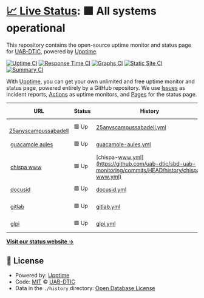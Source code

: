 # [📈 Live Status](https://uab-dtic.github.io/sbd-uab-monitoring): <!--live status--> **🟩 All systems operational**

This repository contains the open-source uptime monitor and status page for [UAB-DTIC](https://uab-dtic.github.io/sbd-uab-monitoring), powered by [Upptime](https://github.com/upptime/upptime).

[![Uptime CI](https://github.com/uab-dtic/sbd-uab-monitoring/workflows/Uptime%20CI/badge.svg)](https://github.com/uab-dtic/sbd-uab-monitoring/actions?query=workflow%3A%22Uptime+CI%22)
[![Response Time CI](https://github.com/uab-dtic/sbd-uab-monitoring/workflows/Response%20Time%20CI/badge.svg)](https://github.com/uab-dtic/sbd-uab-monitoring/actions?query=workflow%3A%22Response+Time+CI%22)
[![Graphs CI](https://github.com/uab-dtic/sbd-uab-monitoring/workflows/Graphs%20CI/badge.svg)](https://github.com/uab-dtic/sbd-uab-monitoring/actions?query=workflow%3A%22Graphs+CI%22)
[![Static Site CI](https://github.com/uab-dtic/sbd-uab-monitoring/workflows/Static%20Site%20CI/badge.svg)](https://github.com/uab-dtic/sbd-uab-monitoring/actions?query=workflow%3A%22Static+Site+CI%22)
[![Summary CI](https://github.com/uab-dtic/sbd-uab-monitoring/workflows/Summary%20CI/badge.svg)](https://github.com/uab-dtic/sbd-uab-monitoring/actions?query=workflow%3A%22Summary+CI%22)

With [Upptime](https://upptime.js.org), you can get your own unlimited and free uptime monitor and status page, powered entirely by a GitHub repository. We use [Issues](https://github.com/uab-dtic/sbd-uab-monitoring/issues) as incident reports, [Actions](https://github.com/uab-dtic/sbd-uab-monitoring/actions) as uptime monitors, and [Pages](https://uab-dtic.github.io/sbd-uab-monitoring) for the status page.

<!--start: status pages-->
<!-- This summary is generated by Upptime (https://github.com/upptime/upptime) -->
<!-- Do not edit this manually, your changes will be overwritten -->
<!-- prettier-ignore -->
| URL | Status | History | Response Time | Uptime |
| --- | ------ | ------- | ------------- | ------ |
| <img alt="" src="https://favicons.githubusercontent.com/25anyscampussabadell.uab.cat" height="13"> [25anyscampussabadell](https://25anyscampussabadell.uab.cat) | 🟩 Up | [25anyscampussabadell.yml](https://github.com/uab-dtic/sbd-uab-monitoring/commits/HEAD/history/25anyscampussabadell.yml) | <details><summary><img alt="Response time graph" src="./graphs/25anyscampussabadell/response-time-week.png" height="20"> 5796ms</summary><br><a href="https://uab-dtic.github.io/sbd-uab-monitoring/history/25anyscampussabadell"><img alt="Response time 3446" src="https://img.shields.io/endpoint?url=https%3A%2F%2Fraw.githubusercontent.com%2Fuab-dtic%2Fsbd-uab-monitoring%2FHEAD%2Fapi%2F25anyscampussabadell%2Fresponse-time.json"></a><br><a href="https://uab-dtic.github.io/sbd-uab-monitoring/history/25anyscampussabadell"><img alt="24-hour response time 7710" src="https://img.shields.io/endpoint?url=https%3A%2F%2Fraw.githubusercontent.com%2Fuab-dtic%2Fsbd-uab-monitoring%2FHEAD%2Fapi%2F25anyscampussabadell%2Fresponse-time-day.json"></a><br><a href="https://uab-dtic.github.io/sbd-uab-monitoring/history/25anyscampussabadell"><img alt="7-day response time 5796" src="https://img.shields.io/endpoint?url=https%3A%2F%2Fraw.githubusercontent.com%2Fuab-dtic%2Fsbd-uab-monitoring%2FHEAD%2Fapi%2F25anyscampussabadell%2Fresponse-time-week.json"></a><br><a href="https://uab-dtic.github.io/sbd-uab-monitoring/history/25anyscampussabadell"><img alt="30-day response time 4545" src="https://img.shields.io/endpoint?url=https%3A%2F%2Fraw.githubusercontent.com%2Fuab-dtic%2Fsbd-uab-monitoring%2FHEAD%2Fapi%2F25anyscampussabadell%2Fresponse-time-month.json"></a><br><a href="https://uab-dtic.github.io/sbd-uab-monitoring/history/25anyscampussabadell"><img alt="1-year response time 3446" src="https://img.shields.io/endpoint?url=https%3A%2F%2Fraw.githubusercontent.com%2Fuab-dtic%2Fsbd-uab-monitoring%2FHEAD%2Fapi%2F25anyscampussabadell%2Fresponse-time-year.json"></a></details> | <details><summary><a href="https://uab-dtic.github.io/sbd-uab-monitoring/history/25anyscampussabadell">100.00%</a></summary><a href="https://uab-dtic.github.io/sbd-uab-monitoring/history/25anyscampussabadell"><img alt="All-time uptime 99.87%" src="https://img.shields.io/endpoint?url=https%3A%2F%2Fraw.githubusercontent.com%2Fuab-dtic%2Fsbd-uab-monitoring%2FHEAD%2Fapi%2F25anyscampussabadell%2Fuptime.json"></a><br><a href="https://uab-dtic.github.io/sbd-uab-monitoring/history/25anyscampussabadell"><img alt="24-hour uptime 100.00%" src="https://img.shields.io/endpoint?url=https%3A%2F%2Fraw.githubusercontent.com%2Fuab-dtic%2Fsbd-uab-monitoring%2FHEAD%2Fapi%2F25anyscampussabadell%2Fuptime-day.json"></a><br><a href="https://uab-dtic.github.io/sbd-uab-monitoring/history/25anyscampussabadell"><img alt="7-day uptime 100.00%" src="https://img.shields.io/endpoint?url=https%3A%2F%2Fraw.githubusercontent.com%2Fuab-dtic%2Fsbd-uab-monitoring%2FHEAD%2Fapi%2F25anyscampussabadell%2Fuptime-week.json"></a><br><a href="https://uab-dtic.github.io/sbd-uab-monitoring/history/25anyscampussabadell"><img alt="30-day uptime 99.76%" src="https://img.shields.io/endpoint?url=https%3A%2F%2Fraw.githubusercontent.com%2Fuab-dtic%2Fsbd-uab-monitoring%2FHEAD%2Fapi%2F25anyscampussabadell%2Fuptime-month.json"></a><br><a href="https://uab-dtic.github.io/sbd-uab-monitoring/history/25anyscampussabadell"><img alt="1-year uptime 99.87%" src="https://img.shields.io/endpoint?url=https%3A%2F%2Fraw.githubusercontent.com%2Fuab-dtic%2Fsbd-uab-monitoring%2FHEAD%2Fapi%2F25anyscampussabadell%2Fuptime-year.json"></a></details>
| <img alt="" src="https://favicons.githubusercontent.com/aules.sbd.uab.cat" height="13"> [guacamole aules](https://aules.sbd.uab.cat) | 🟩 Up | [guacamole-aules.yml](https://github.com/uab-dtic/sbd-uab-monitoring/commits/HEAD/history/guacamole-aules.yml) | <details><summary><img alt="Response time graph" src="./graphs/guacamole-aules/response-time-week.png" height="20"> 1001ms</summary><br><a href="https://uab-dtic.github.io/sbd-uab-monitoring/history/guacamole-aules"><img alt="Response time 1499" src="https://img.shields.io/endpoint?url=https%3A%2F%2Fraw.githubusercontent.com%2Fuab-dtic%2Fsbd-uab-monitoring%2FHEAD%2Fapi%2Fguacamole-aules%2Fresponse-time.json"></a><br><a href="https://uab-dtic.github.io/sbd-uab-monitoring/history/guacamole-aules"><img alt="24-hour response time 914" src="https://img.shields.io/endpoint?url=https%3A%2F%2Fraw.githubusercontent.com%2Fuab-dtic%2Fsbd-uab-monitoring%2FHEAD%2Fapi%2Fguacamole-aules%2Fresponse-time-day.json"></a><br><a href="https://uab-dtic.github.io/sbd-uab-monitoring/history/guacamole-aules"><img alt="7-day response time 1001" src="https://img.shields.io/endpoint?url=https%3A%2F%2Fraw.githubusercontent.com%2Fuab-dtic%2Fsbd-uab-monitoring%2FHEAD%2Fapi%2Fguacamole-aules%2Fresponse-time-week.json"></a><br><a href="https://uab-dtic.github.io/sbd-uab-monitoring/history/guacamole-aules"><img alt="30-day response time 1793" src="https://img.shields.io/endpoint?url=https%3A%2F%2Fraw.githubusercontent.com%2Fuab-dtic%2Fsbd-uab-monitoring%2FHEAD%2Fapi%2Fguacamole-aules%2Fresponse-time-month.json"></a><br><a href="https://uab-dtic.github.io/sbd-uab-monitoring/history/guacamole-aules"><img alt="1-year response time 1499" src="https://img.shields.io/endpoint?url=https%3A%2F%2Fraw.githubusercontent.com%2Fuab-dtic%2Fsbd-uab-monitoring%2FHEAD%2Fapi%2Fguacamole-aules%2Fresponse-time-year.json"></a></details> | <details><summary><a href="https://uab-dtic.github.io/sbd-uab-monitoring/history/guacamole-aules">100.00%</a></summary><a href="https://uab-dtic.github.io/sbd-uab-monitoring/history/guacamole-aules"><img alt="All-time uptime 95.63%" src="https://img.shields.io/endpoint?url=https%3A%2F%2Fraw.githubusercontent.com%2Fuab-dtic%2Fsbd-uab-monitoring%2FHEAD%2Fapi%2Fguacamole-aules%2Fuptime.json"></a><br><a href="https://uab-dtic.github.io/sbd-uab-monitoring/history/guacamole-aules"><img alt="24-hour uptime 100.00%" src="https://img.shields.io/endpoint?url=https%3A%2F%2Fraw.githubusercontent.com%2Fuab-dtic%2Fsbd-uab-monitoring%2FHEAD%2Fapi%2Fguacamole-aules%2Fuptime-day.json"></a><br><a href="https://uab-dtic.github.io/sbd-uab-monitoring/history/guacamole-aules"><img alt="7-day uptime 100.00%" src="https://img.shields.io/endpoint?url=https%3A%2F%2Fraw.githubusercontent.com%2Fuab-dtic%2Fsbd-uab-monitoring%2FHEAD%2Fapi%2Fguacamole-aules%2Fuptime-week.json"></a><br><a href="https://uab-dtic.github.io/sbd-uab-monitoring/history/guacamole-aules"><img alt="30-day uptime 93.05%" src="https://img.shields.io/endpoint?url=https%3A%2F%2Fraw.githubusercontent.com%2Fuab-dtic%2Fsbd-uab-monitoring%2FHEAD%2Fapi%2Fguacamole-aules%2Fuptime-month.json"></a><br><a href="https://uab-dtic.github.io/sbd-uab-monitoring/history/guacamole-aules"><img alt="1-year uptime 95.63%" src="https://img.shields.io/endpoint?url=https%3A%2F%2Fraw.githubusercontent.com%2Fuab-dtic%2Fsbd-uab-monitoring%2FHEAD%2Fapi%2Fguacamole-aules%2Fuptime-year.json"></a></details>
| <img alt="" src="https://favicons.githubusercontent.com/www.sbd.uab.cat" height="13"> [chispa www](https://www.sbd.uab.cat) | 🟩 Up | [chispa-www.yml](https://github.com/uab-dtic/sbd-uab-monitoring/commits/HEAD/history/chispa-www.yml) | <details><summary><img alt="Response time graph" src="./graphs/chispa-www/response-time-week.png" height="20"> 1718ms</summary><br><a href="https://uab-dtic.github.io/sbd-uab-monitoring/history/chispa-www"><img alt="Response time 1263" src="https://img.shields.io/endpoint?url=https%3A%2F%2Fraw.githubusercontent.com%2Fuab-dtic%2Fsbd-uab-monitoring%2FHEAD%2Fapi%2Fchispa-www%2Fresponse-time.json"></a><br><a href="https://uab-dtic.github.io/sbd-uab-monitoring/history/chispa-www"><img alt="24-hour response time 1612" src="https://img.shields.io/endpoint?url=https%3A%2F%2Fraw.githubusercontent.com%2Fuab-dtic%2Fsbd-uab-monitoring%2FHEAD%2Fapi%2Fchispa-www%2Fresponse-time-day.json"></a><br><a href="https://uab-dtic.github.io/sbd-uab-monitoring/history/chispa-www"><img alt="7-day response time 1718" src="https://img.shields.io/endpoint?url=https%3A%2F%2Fraw.githubusercontent.com%2Fuab-dtic%2Fsbd-uab-monitoring%2FHEAD%2Fapi%2Fchispa-www%2Fresponse-time-week.json"></a><br><a href="https://uab-dtic.github.io/sbd-uab-monitoring/history/chispa-www"><img alt="30-day response time 1747" src="https://img.shields.io/endpoint?url=https%3A%2F%2Fraw.githubusercontent.com%2Fuab-dtic%2Fsbd-uab-monitoring%2FHEAD%2Fapi%2Fchispa-www%2Fresponse-time-month.json"></a><br><a href="https://uab-dtic.github.io/sbd-uab-monitoring/history/chispa-www"><img alt="1-year response time 1263" src="https://img.shields.io/endpoint?url=https%3A%2F%2Fraw.githubusercontent.com%2Fuab-dtic%2Fsbd-uab-monitoring%2FHEAD%2Fapi%2Fchispa-www%2Fresponse-time-year.json"></a></details> | <details><summary><a href="https://uab-dtic.github.io/sbd-uab-monitoring/history/chispa-www">100.00%</a></summary><a href="https://uab-dtic.github.io/sbd-uab-monitoring/history/chispa-www"><img alt="All-time uptime 99.88%" src="https://img.shields.io/endpoint?url=https%3A%2F%2Fraw.githubusercontent.com%2Fuab-dtic%2Fsbd-uab-monitoring%2FHEAD%2Fapi%2Fchispa-www%2Fuptime.json"></a><br><a href="https://uab-dtic.github.io/sbd-uab-monitoring/history/chispa-www"><img alt="24-hour uptime 100.00%" src="https://img.shields.io/endpoint?url=https%3A%2F%2Fraw.githubusercontent.com%2Fuab-dtic%2Fsbd-uab-monitoring%2FHEAD%2Fapi%2Fchispa-www%2Fuptime-day.json"></a><br><a href="https://uab-dtic.github.io/sbd-uab-monitoring/history/chispa-www"><img alt="7-day uptime 100.00%" src="https://img.shields.io/endpoint?url=https%3A%2F%2Fraw.githubusercontent.com%2Fuab-dtic%2Fsbd-uab-monitoring%2FHEAD%2Fapi%2Fchispa-www%2Fuptime-week.json"></a><br><a href="https://uab-dtic.github.io/sbd-uab-monitoring/history/chispa-www"><img alt="30-day uptime 99.78%" src="https://img.shields.io/endpoint?url=https%3A%2F%2Fraw.githubusercontent.com%2Fuab-dtic%2Fsbd-uab-monitoring%2FHEAD%2Fapi%2Fchispa-www%2Fuptime-month.json"></a><br><a href="https://uab-dtic.github.io/sbd-uab-monitoring/history/chispa-www"><img alt="1-year uptime 99.88%" src="https://img.shields.io/endpoint?url=https%3A%2F%2Fraw.githubusercontent.com%2Fuab-dtic%2Fsbd-uab-monitoring%2FHEAD%2Fapi%2Fchispa-www%2Fuptime-year.json"></a></details>
| <img alt="" src="https://favicons.githubusercontent.com/docusid.sbd.uab.cat" height="13"> [docusid](https://docusid.sbd.uab.cat) | 🟩 Up | [docusid.yml](https://github.com/uab-dtic/sbd-uab-monitoring/commits/HEAD/history/docusid.yml) | <details><summary><img alt="Response time graph" src="./graphs/docusid/response-time-week.png" height="20"> 2930ms</summary><br><a href="https://uab-dtic.github.io/sbd-uab-monitoring/history/docusid"><img alt="Response time 1473" src="https://img.shields.io/endpoint?url=https%3A%2F%2Fraw.githubusercontent.com%2Fuab-dtic%2Fsbd-uab-monitoring%2FHEAD%2Fapi%2Fdocusid%2Fresponse-time.json"></a><br><a href="https://uab-dtic.github.io/sbd-uab-monitoring/history/docusid"><img alt="24-hour response time 5479" src="https://img.shields.io/endpoint?url=https%3A%2F%2Fraw.githubusercontent.com%2Fuab-dtic%2Fsbd-uab-monitoring%2FHEAD%2Fapi%2Fdocusid%2Fresponse-time-day.json"></a><br><a href="https://uab-dtic.github.io/sbd-uab-monitoring/history/docusid"><img alt="7-day response time 2930" src="https://img.shields.io/endpoint?url=https%3A%2F%2Fraw.githubusercontent.com%2Fuab-dtic%2Fsbd-uab-monitoring%2FHEAD%2Fapi%2Fdocusid%2Fresponse-time-week.json"></a><br><a href="https://uab-dtic.github.io/sbd-uab-monitoring/history/docusid"><img alt="30-day response time 2408" src="https://img.shields.io/endpoint?url=https%3A%2F%2Fraw.githubusercontent.com%2Fuab-dtic%2Fsbd-uab-monitoring%2FHEAD%2Fapi%2Fdocusid%2Fresponse-time-month.json"></a><br><a href="https://uab-dtic.github.io/sbd-uab-monitoring/history/docusid"><img alt="1-year response time 1473" src="https://img.shields.io/endpoint?url=https%3A%2F%2Fraw.githubusercontent.com%2Fuab-dtic%2Fsbd-uab-monitoring%2FHEAD%2Fapi%2Fdocusid%2Fresponse-time-year.json"></a></details> | <details><summary><a href="https://uab-dtic.github.io/sbd-uab-monitoring/history/docusid">100.00%</a></summary><a href="https://uab-dtic.github.io/sbd-uab-monitoring/history/docusid"><img alt="All-time uptime 99.90%" src="https://img.shields.io/endpoint?url=https%3A%2F%2Fraw.githubusercontent.com%2Fuab-dtic%2Fsbd-uab-monitoring%2FHEAD%2Fapi%2Fdocusid%2Fuptime.json"></a><br><a href="https://uab-dtic.github.io/sbd-uab-monitoring/history/docusid"><img alt="24-hour uptime 100.00%" src="https://img.shields.io/endpoint?url=https%3A%2F%2Fraw.githubusercontent.com%2Fuab-dtic%2Fsbd-uab-monitoring%2FHEAD%2Fapi%2Fdocusid%2Fuptime-day.json"></a><br><a href="https://uab-dtic.github.io/sbd-uab-monitoring/history/docusid"><img alt="7-day uptime 100.00%" src="https://img.shields.io/endpoint?url=https%3A%2F%2Fraw.githubusercontent.com%2Fuab-dtic%2Fsbd-uab-monitoring%2FHEAD%2Fapi%2Fdocusid%2Fuptime-week.json"></a><br><a href="https://uab-dtic.github.io/sbd-uab-monitoring/history/docusid"><img alt="30-day uptime 99.80%" src="https://img.shields.io/endpoint?url=https%3A%2F%2Fraw.githubusercontent.com%2Fuab-dtic%2Fsbd-uab-monitoring%2FHEAD%2Fapi%2Fdocusid%2Fuptime-month.json"></a><br><a href="https://uab-dtic.github.io/sbd-uab-monitoring/history/docusid"><img alt="1-year uptime 99.90%" src="https://img.shields.io/endpoint?url=https%3A%2F%2Fraw.githubusercontent.com%2Fuab-dtic%2Fsbd-uab-monitoring%2FHEAD%2Fapi%2Fdocusid%2Fuptime-year.json"></a></details>
| <img alt="" src="https://favicons.githubusercontent.com/gitlab.sbd.uab.cat" height="13"> [gitlab](https://gitlab.sbd.uab.cat) | 🟩 Up | [gitlab.yml](https://github.com/uab-dtic/sbd-uab-monitoring/commits/HEAD/history/gitlab.yml) | <details><summary><img alt="Response time graph" src="./graphs/gitlab/response-time-week.png" height="20"> 2697ms</summary><br><a href="https://uab-dtic.github.io/sbd-uab-monitoring/history/gitlab"><img alt="Response time 1836" src="https://img.shields.io/endpoint?url=https%3A%2F%2Fraw.githubusercontent.com%2Fuab-dtic%2Fsbd-uab-monitoring%2FHEAD%2Fapi%2Fgitlab%2Fresponse-time.json"></a><br><a href="https://uab-dtic.github.io/sbd-uab-monitoring/history/gitlab"><img alt="24-hour response time 2178" src="https://img.shields.io/endpoint?url=https%3A%2F%2Fraw.githubusercontent.com%2Fuab-dtic%2Fsbd-uab-monitoring%2FHEAD%2Fapi%2Fgitlab%2Fresponse-time-day.json"></a><br><a href="https://uab-dtic.github.io/sbd-uab-monitoring/history/gitlab"><img alt="7-day response time 2697" src="https://img.shields.io/endpoint?url=https%3A%2F%2Fraw.githubusercontent.com%2Fuab-dtic%2Fsbd-uab-monitoring%2FHEAD%2Fapi%2Fgitlab%2Fresponse-time-week.json"></a><br><a href="https://uab-dtic.github.io/sbd-uab-monitoring/history/gitlab"><img alt="30-day response time 2811" src="https://img.shields.io/endpoint?url=https%3A%2F%2Fraw.githubusercontent.com%2Fuab-dtic%2Fsbd-uab-monitoring%2FHEAD%2Fapi%2Fgitlab%2Fresponse-time-month.json"></a><br><a href="https://uab-dtic.github.io/sbd-uab-monitoring/history/gitlab"><img alt="1-year response time 1836" src="https://img.shields.io/endpoint?url=https%3A%2F%2Fraw.githubusercontent.com%2Fuab-dtic%2Fsbd-uab-monitoring%2FHEAD%2Fapi%2Fgitlab%2Fresponse-time-year.json"></a></details> | <details><summary><a href="https://uab-dtic.github.io/sbd-uab-monitoring/history/gitlab">17.12%</a></summary><a href="https://uab-dtic.github.io/sbd-uab-monitoring/history/gitlab"><img alt="All-time uptime 40.69%" src="https://img.shields.io/endpoint?url=https%3A%2F%2Fraw.githubusercontent.com%2Fuab-dtic%2Fsbd-uab-monitoring%2FHEAD%2Fapi%2Fgitlab%2Fuptime.json"></a><br><a href="https://uab-dtic.github.io/sbd-uab-monitoring/history/gitlab"><img alt="24-hour uptime 19.88%" src="https://img.shields.io/endpoint?url=https%3A%2F%2Fraw.githubusercontent.com%2Fuab-dtic%2Fsbd-uab-monitoring%2FHEAD%2Fapi%2Fgitlab%2Fuptime-day.json"></a><br><a href="https://uab-dtic.github.io/sbd-uab-monitoring/history/gitlab"><img alt="7-day uptime 17.12%" src="https://img.shields.io/endpoint?url=https%3A%2F%2Fraw.githubusercontent.com%2Fuab-dtic%2Fsbd-uab-monitoring%2FHEAD%2Fapi%2Fgitlab%2Fuptime-week.json"></a><br><a href="https://uab-dtic.github.io/sbd-uab-monitoring/history/gitlab"><img alt="30-day uptime 4.66%" src="https://img.shields.io/endpoint?url=https%3A%2F%2Fraw.githubusercontent.com%2Fuab-dtic%2Fsbd-uab-monitoring%2FHEAD%2Fapi%2Fgitlab%2Fuptime-month.json"></a><br><a href="https://uab-dtic.github.io/sbd-uab-monitoring/history/gitlab"><img alt="1-year uptime 40.69%" src="https://img.shields.io/endpoint?url=https%3A%2F%2Fraw.githubusercontent.com%2Fuab-dtic%2Fsbd-uab-monitoring%2FHEAD%2Fapi%2Fgitlab%2Fuptime-year.json"></a></details>
| <img alt="" src="https://favicons.githubusercontent.com/glpi.sbd.uab.cat" height="13"> [glpi](https://glpi.sbd.uab.cat/index.php?noAUTO=1) | 🟩 Up | [glpi.yml](https://github.com/uab-dtic/sbd-uab-monitoring/commits/HEAD/history/glpi.yml) | <details><summary><img alt="Response time graph" src="./graphs/glpi/response-time-week.png" height="20"> 1978ms</summary><br><a href="https://uab-dtic.github.io/sbd-uab-monitoring/history/glpi"><img alt="Response time 1362" src="https://img.shields.io/endpoint?url=https%3A%2F%2Fraw.githubusercontent.com%2Fuab-dtic%2Fsbd-uab-monitoring%2FHEAD%2Fapi%2Fglpi%2Fresponse-time.json"></a><br><a href="https://uab-dtic.github.io/sbd-uab-monitoring/history/glpi"><img alt="24-hour response time 4704" src="https://img.shields.io/endpoint?url=https%3A%2F%2Fraw.githubusercontent.com%2Fuab-dtic%2Fsbd-uab-monitoring%2FHEAD%2Fapi%2Fglpi%2Fresponse-time-day.json"></a><br><a href="https://uab-dtic.github.io/sbd-uab-monitoring/history/glpi"><img alt="7-day response time 1978" src="https://img.shields.io/endpoint?url=https%3A%2F%2Fraw.githubusercontent.com%2Fuab-dtic%2Fsbd-uab-monitoring%2FHEAD%2Fapi%2Fglpi%2Fresponse-time-week.json"></a><br><a href="https://uab-dtic.github.io/sbd-uab-monitoring/history/glpi"><img alt="30-day response time 1817" src="https://img.shields.io/endpoint?url=https%3A%2F%2Fraw.githubusercontent.com%2Fuab-dtic%2Fsbd-uab-monitoring%2FHEAD%2Fapi%2Fglpi%2Fresponse-time-month.json"></a><br><a href="https://uab-dtic.github.io/sbd-uab-monitoring/history/glpi"><img alt="1-year response time 1362" src="https://img.shields.io/endpoint?url=https%3A%2F%2Fraw.githubusercontent.com%2Fuab-dtic%2Fsbd-uab-monitoring%2FHEAD%2Fapi%2Fglpi%2Fresponse-time-year.json"></a></details> | <details><summary><a href="https://uab-dtic.github.io/sbd-uab-monitoring/history/glpi">100.00%</a></summary><a href="https://uab-dtic.github.io/sbd-uab-monitoring/history/glpi"><img alt="All-time uptime 99.61%" src="https://img.shields.io/endpoint?url=https%3A%2F%2Fraw.githubusercontent.com%2Fuab-dtic%2Fsbd-uab-monitoring%2FHEAD%2Fapi%2Fglpi%2Fuptime.json"></a><br><a href="https://uab-dtic.github.io/sbd-uab-monitoring/history/glpi"><img alt="24-hour uptime 100.00%" src="https://img.shields.io/endpoint?url=https%3A%2F%2Fraw.githubusercontent.com%2Fuab-dtic%2Fsbd-uab-monitoring%2FHEAD%2Fapi%2Fglpi%2Fuptime-day.json"></a><br><a href="https://uab-dtic.github.io/sbd-uab-monitoring/history/glpi"><img alt="7-day uptime 100.00%" src="https://img.shields.io/endpoint?url=https%3A%2F%2Fraw.githubusercontent.com%2Fuab-dtic%2Fsbd-uab-monitoring%2FHEAD%2Fapi%2Fglpi%2Fuptime-week.json"></a><br><a href="https://uab-dtic.github.io/sbd-uab-monitoring/history/glpi"><img alt="30-day uptime 99.80%" src="https://img.shields.io/endpoint?url=https%3A%2F%2Fraw.githubusercontent.com%2Fuab-dtic%2Fsbd-uab-monitoring%2FHEAD%2Fapi%2Fglpi%2Fuptime-month.json"></a><br><a href="https://uab-dtic.github.io/sbd-uab-monitoring/history/glpi"><img alt="1-year uptime 99.61%" src="https://img.shields.io/endpoint?url=https%3A%2F%2Fraw.githubusercontent.com%2Fuab-dtic%2Fsbd-uab-monitoring%2FHEAD%2Fapi%2Fglpi%2Fuptime-year.json"></a></details>

<!--end: status pages-->

[**Visit our status website →**](https://uab-dtic.github.io/sbd-uab-monitoring)

## 📄 License

- Powered by: [Upptime](https://github.com/upptime/upptime)
- Code: [MIT](./LICENSE) © [UAB-DTIC](https://uab-dtic.github.io/sbd-uab-monitoring)
- Data in the `./history` directory: [Open Database License](https://opendatacommons.org/licenses/odbl/1-0/)
